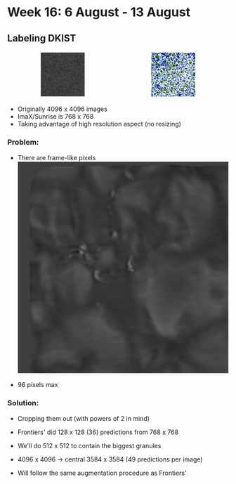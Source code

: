 <style>
        .image-row {
            display: flex;
            justify-content: space-around; /* Distribute space around the images */
            margin: 20px 0;
        }
        .image-row img {
            width: 20%; /* Adjust the width as needed */
            height: auto;
            margin: 0px; /* Optional: space between images */
        }
    </style>

<h1>Week 16: 6 August - 13 August</h1>

## Labeling DKIST


<div class="image-row">
        <img src="resources/week_16/images.gif" alt="Image 1">
        <img src="resources/week_16/masksss.gif" alt="Image 1">
</div>



- Originally 4096 x 4096 images
- ImaX/Sunrise is 768 x 768
- Taking advantage of high resolution aspect (no resizing)

### Problem:

- There are frame-like pixels <img src="resources/week_16/frame.png">

- 96 pixels max

### Solution:

- Cropping them out (with powers of 2 in mind)

- Frontiers' did 128 x 128 (36) predictions from 768 x 768

- We'll do 512 x 512 to contain the biggest granules

- 4096 x 4096 -> central 3584 x 3584 (49 predictions per image)

- Will follow the same augmentation procedure as Frontiers'